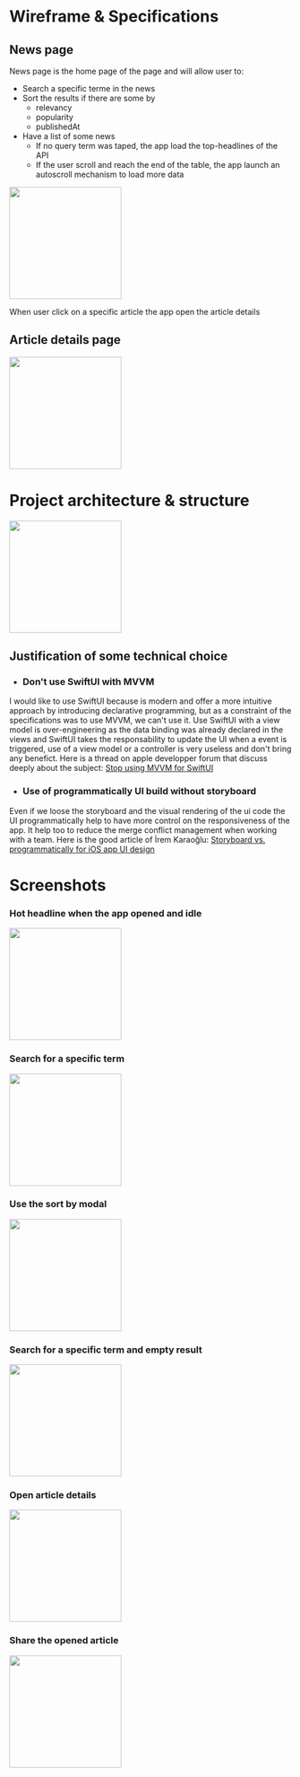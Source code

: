 # Wireframe & Specifications

## News page

News page is the home page of the page and will allow user to:

- Search a specific terme in the news
- Sort the results if there are some by
    - relevancy
    - popularity
    - publishedAt
- Have a list of some news
    - If no query term was taped, the app load the top-headlines of the API
    - If the user scroll and reach the end of the table, the app launch an autoscroll mechanism to load more data

<img src="./images/news_page_wireframe.png" width="200" />

When user click on a specific article the app open the article details

## Article details page

<img src="./images/article_details_wireframe.png" width="200"/>

# Project architecture & structure

<img src="./images/structure.png" width="200"/>

## Justification of some technical choice

- ### Don't use SwiftUI with MVVM

I would like to use SwiftUI because is modern and offer a more intuitive approach by introducing declarative
programming,
but as a constraint of the specifications was to use MVVM, we can't use it.
Use SwiftUI with a view model is over-engineering as the data binding was already declared in the views and SwiftUI
takes the responsability to update the UI when a event is triggered, use of a view model or a controller is very useless
and don't bring any benefict.
Here is a thread on apple developper forum that discuss deeply about the
subject: [Stop using MVVM for SwiftUI](https://developer.apple.com/forums/thread/699003)

- ### Use of programmatically UI build without storyboard

Even if we loose the storyboard and the visual rendering of the ui code the UI programmatically help to have more
control on the responsiveness of the app.
It help too to reduce the merge conflict management when working with a team.
Here is the good article
of İrem
Karaoğlu: [Storyboard vs. programmatically for iOS app UI design](https://blog.logrocket.com/storyboard-vs-programmatically-ios-ui-design/)

# Screenshots

### Hot headline when the app opened and idle

<img src="./images/hot_headlines.png" width="200"/>

### Search for a specific term

<img src="./images/specific_article_search.png" width="200"/>

### Use the sort by modal

<img src="./images/sortby_modal.png" width="200"/>

### Search for a specific term and empty result

<img src="./images/empty_result.png" width="200"/>

### Open article details

<img src="./images/article_details.png" width="200"/>

### Share the opened article

<img src="./images/share_the_article.png" width="200"/>
